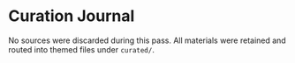 # Curation Journal

No sources were discarded during this pass. All materials were retained and routed into themed files under `curated/`.
